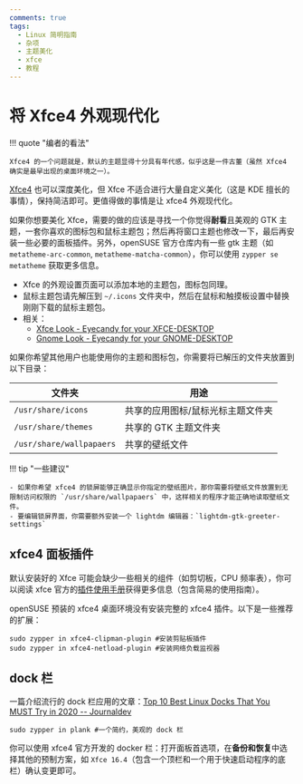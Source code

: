 ```yaml
---
comments: true
tags:
  - Linux 简明指南
  - 杂项
  - 主题美化
  - xfce
  - 教程
---
```


# 将 Xfce4 外观现代化

!!! quote "编者的看法"

    Xfce4 的一个问题就是，默认的主题显得十分具有年代感，似乎这是一件古董（虽然 Xfce4 确实是最早出现的桌面环境之一）。

[Xfce4](https://xfce.org/) 也可以深度美化，但 Xfce 不适合进行大量自定义美化（这是 KDE 擅长的事情），保持简洁即可。更值得做的事情是让 xfce4 外观现代化。

如果你想要美化 Xfce，需要的做的应该是寻找一个你觉得**耐看**且美观的 GTK 主题，一套你喜欢的图标包和鼠标主题包；然后再将窗口主题也修改一下，最后再安装一些必要的面板插件。另外，openSUSE 官方仓库内有一些 gtk 主题（如 `metatheme-arc-common`, `metatheme-matcha-common`），你可以使用 `zypper se metatheme` 获取更多信息。

- Xfce 的外观设置页面可以添加本地的主题包，图标包同理。
- 鼠标主题包请先解压到 `~/.icons` 文件夹中，然后在鼠标和触摸板设置中替换刚刚下载的鼠标主题包。
- 相关：  
    - [Xfce Look - Eyecandy for your XFCE-DESKTOP](https://www.xfce-look.org/)
    - [Gnome Look - Eyecandy for your GNOME-DESKTOP](https://www.gnome-look.org/)

如果你希望其他用户也能使用你的主题和图标包，你需要将已解压的文件夹放置到以下目录：

|文件夹|用途|
|---|----|
|`/usr/share/icons`|共享的应用图标/鼠标光标主题文件夹|
|`/usr/share/themes`|共享的 GTK 主题文件夹|
|`/usr/share/wallpapaers`|共享的壁纸文件|
 
!!! tip "一些建议"

    - 如果你希望 xfce4 的锁屏能够正确显示你指定的壁纸图片，那你需要将壁纸文件放置到无限制访问权限的 `/usr/share/wallpapaers` 中，这样相关的程序才能正确地读取壁纸文件。  
    - 要编辑锁屏界面，你需要额外安装一个 lightdm 编辑器：`lightdm-gtk-greeter-settings`

## xfce4 面板插件

默认安装好的 Xfce 可能会缺少一些相关的组件（如剪切板，CPU 频率表），你可以阅读 xfce 官方的[插件使用手册](https://docs.xfce.org/panel-plugins/start)获得更多信息（包含简易的使用指南）。

openSUSE 预装的 xfce4 桌面环境没有安装完整的 xfce4 插件。以下是一些推荐的扩展：

```
sudo zypper in xfce4-clipman-plugin #安装剪贴板插件
sudo zypper in xfce4-netload-plugin #安装网络负载监视器
```

## dock 栏

一篇介绍流行的 dock 栏应用的文章：[Top 10 Best Linux Docks That You MUST Try in 2020 -- Journaldev](https://www.journaldev.com/36769/top-best-linux-docks-2020)

```
sudo zypper in plank #一个简约，美观的 dock 栏
```

你可以使用 xfce4 官方开发的 docker 栏：打开面板首选项，在**备份和恢复**中选择其他的预制方案，如 `Xfce 16.4`（包含一个顶栏和一个用于快速启动程序的底栏）确认变更即可。